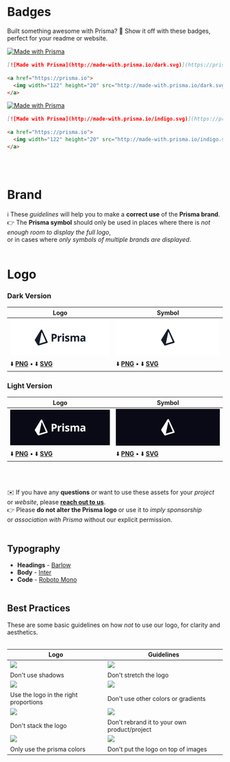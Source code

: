 # Badges

Built something awesome with Prisma? 🌟 Show it off with these badges, perfect for your readme or website.

[![Made with Prisma](http://made-with.prisma.io/dark.svg)](https://prisma.io)

``` md
[![Made with Prisma](http://made-with.prisma.io/dark.svg)](https://prisma.io)
```

``` html
<a href="https://prisma.io">
  <img width="122" height="20" src="http://made-with.prisma.io/dark.svg" alt="Made with Prisma" />
</a>
```

[![Made with Prisma](http://made-with.prisma.io/indigo.svg)](https://prisma.io)

``` md
[![Made with Prisma](http://made-with.prisma.io/indigo.svg)](https://prisma.io)
```

``` html
<a href="https://prisma.io">
  <img width="122" height="20" src="http://made-with.prisma.io/indigo.svg" alt="Made with Prisma" />
</a>
```
<br> <br> 


# Brand

ℹ️ These *guidelines* will help you to make a **correct use** of the **Prisma brand**.<br>
👉 The **Prisma symbol** should only be used in places where there is *not enough room to display the full logo*,<br> 
or in cases where *only symbols of multiple brands are displayed*.<br> <br> 

# Logo <br> 

### Dark Version
| Logo | Symbol |
|-|-|
| ![](https://github.com/prisma/presskit/raw/main/Assets/Preview-Prisma-DarkLogo.png) | ![](https://github.com/prisma/presskit/raw/main/Assets/Preview-Prisma-DarkSymbol.png) |
| ⬇️ [**PNG**](https://github.com/prisma/presskit/raw/main/Assets/Prisma-DarkLogo.png) • ⬇️ [**SVG**](https://github.com/prisma/presskit/raw/main/Assets/Prisma-DarkLogo.svg) | ⬇️ [**PNG**](https://github.com/prisma/presskit/raw/main/Assets/Prisma-DarkSymbol.png) • ⬇️ [**SVG**](https://github.com/prisma/presskit/raw/main/Assets/Prisma-DarkSymbol.svg) |

### Light Version
| Logo | Symbol |
|-|-|
| ![](https://github.com/prisma/presskit/raw/main/Assets/Preview-Prisma-LightLogo.png) | ![](https://github.com/prisma/presskit/raw/main/Assets/Preview-Prisma-LightSymbol.png) |
| ⬇️ [**PNG**](https://github.com/prisma/presskit/raw/main/Assets/Prisma-LightLogo.png) • ⬇️ [**SVG**](https://github.com/prisma/presskit/raw/main/Assets/Prisma-LightLogo.svg) | ⬇️ [**PNG**](https://github.com/prisma/presskit/raw/main/Assets/Prisma-LightSymbol.png) • ⬇️ [**SVG**](https://github.com/prisma/presskit/raw/main/Assets/Prisma-LightSymbol.svg) |
<br><br>

✉️ If you have any **questions** or want to use these assets for your *project* or *website*, please [**reach out to us**](hello@prisma.io).<br>
👉 Please **do not alter the Prisma logo** or use it to *imply sponsorship* or *association with Prisma* without our explicit permission.<br><br> 

## Typography

- **Headings** - [Barlow](https://fonts.google.com/specimen/Barlow)
- **Body** - [Inter](https://fonts.google.com/specimen/Inter)
- **Code** - [Roboto Mono](https://fonts.google.com/specimen/Roboto+Mono)
<br> <br> 


## Best Practices
These are some basic guidelines on how _not_ to use our logo, for clarity and aesthetics.<br><br> 

| Logo | Guidelines |
|-|-|
| ![](https://user-images.githubusercontent.com/35201107/216070632-66e06f99-da38-4821-83df-317794a625c6.png) | ![](https://user-images.githubusercontent.com/35201107/216070633-93973b33-b8fa-4494-ac96-14ae4a53c0cc.png) |
| Don't use shadows | Don't stretch the logo |
| ![](https://user-images.githubusercontent.com/35201107/216070629-c365405d-8758-4e40-8789-efca59e5f5bd.png) | ![](https://user-images.githubusercontent.com/35201107/216070630-01100f3c-2154-4b57-bed3-2ac16ec35343.png) |
| Use the logo in the right proportions | Don't use other colors or gradients |
| ![](https://user-images.githubusercontent.com/35201107/216315464-f5b015f4-29f2-40f7-88a1-5f7021fdf7f1.png) | ![](https://user-images.githubusercontent.com/35201107/216315465-f6de0b61-645c-4db5-9bae-a07e48e523c9.png) |
| Don't stack the logo | Don't rebrand it to your own product/project |
| ![](https://user-images.githubusercontent.com/35201107/216070634-c336c936-29c8-49d7-ae6f-1f2015c6aab2.png) | ![](https://user-images.githubusercontent.com/35201107/216070631-9c78b382-e0f7-4cca-b772-1928b5fb3093.png) |
| Only use the prisma colors | Don't put the logo on top of images |
